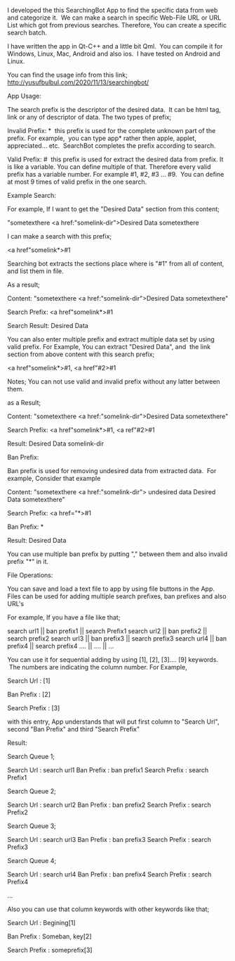 I developed the this SearchingBot App to find the specific data from web and categorize it.  We can make a search in specific Web-File URL or URL List which got from previous searches. Therefore, You can create a specific search batch.

I have written the app in Qt-C++ and a little bit Qml.  You can compile it for Windows, Linux, Mac, Android and also ios.  I have tested on Android and Linux.

You can find the usage info from this link; http://yusufbulbul.com/2020/11/13/searchingbot/


App Usage:

The search prefix is the descriptor of the desired data.  It can be html tag, link or any of descriptor of data. The two types of prefix;

Invalid Prefix: *  this prefix is used for the complete unknown part of the prefix. For example,  you can type app* rather then apple, applet, appreciated... etc.  SearchBot completes the prefix according to search.

Valid Prefix: #  this prefix is used for extract the desired data from prefix. It is like a variable. You can define multiple of that. Therefore every valid prefix has a variable number. For example #1, #2, #3 ... #9.  You can define at most 9 times of valid prefix in the one search.

Example Search:  

For example, If I want to get the "Desired Data" section from this content;

"sometexthere <a href:"somelink-dir">Desired Data</a> sometexthere

I can make a search with this prefix;

<a href"somelink*>#1</a>

Searching bot extracts the sections place where is "#1" from all of content, and list them in file.

As a result;

Content: "sometexthere <a href:"somelink-dir">Desired Data</a> sometexthere"

Search Prefix: <a href"somelink*>#1</a>

Search Result: Desired Data

You can also enter multiple prefix and extract multiple data set by using valid prefix. For Example, You can extract "Desired Data", and  the link  section from above content with this search prefix;

<a href"somelink*>#1</a>, <a href"#2>#1</a>

Notes; You can not use valid and invalid prefix without any latter between them.

as a Result;

Content: "sometexthere <a href:"somelink-dir">Desired Data</a> sometexthere"

Search Prefix: <a href"somelink*>#1</a>, <a ref"#2>#1</a>

Result: Desired Data     somelink-dir

Ban Prefix:

Ban prefix is used for removing undesired data from extracted data.  For example, Consider that example

Content: "sometexthere <a href:"somelink-dir"><span> undesired data </span>Desired Data</a> sometexthere" 

Search Prefix: <a href="*>#1</a>

Ban Prefix: <span>*</span>

Result: Desired Data

You can use multiple ban prefix by putting "," between them and also invalid prefix "*" in it.

File Operations:

You can save and load a text file to app by using file buttons in the App. Files can be used for adding multiple search prefixes, ban prefixes and also URL's

For example, If you have a file like that;

search url1 || ban prefix1 || search Prefix1
search url2 || ban prefix2 || search prefix2
search url3 || ban prefix3 || search prefix3
search url4 || ban prefix4 || search prefix4
....        || ....        || ...

You can use it for sequential adding by using [1], [2], [3].... [9] keywords.   The numbers are indicating the column number. For Example,

Search Url : [1]

Ban Prefix : [2]

Search Prefix : [3]
 


with this entry, App understands that will put first column to "Search Url", second "Ban Prefix" and third "Search Prefix"

Result:

Search Queue 1;

Search Url : search url1 
Ban Prefix : ban prefix1 
Search Prefix : search Prefix1

Search Queue 2;

Search Url : search url2 
Ban Prefix : ban prefix2
Search Prefix : search Prefix2

Search Queue 3;

Search Url : search url3 
Ban Prefix : ban prefix3 
Search Prefix : search Prefix3

Search Queue 4;

Search Url : search url4 
Ban Prefix : ban prefix4 
Search Prefix : search Prefix4


...
 


Also you can use that column keywords with other keywords like that;

Search Url : Begining[1]

Ban Prefix : Someban, key[2]

Search Prefix : someprefix[3]
 
